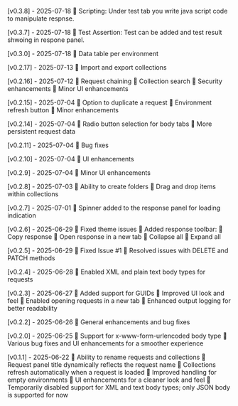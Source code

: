 [v0.3.8] - 2025-07-18
🔹 Scripting: Under test tab you write java script code to manipulate respnse.

[v0.3.7] - 2025-07-18
🔹 Test Assertion: Test can be added and test result shwoing in respone panel.

[v0.3.0] - 2025-07-18
🔹 Data table per environment

[v0.2.17] - 2025-07-13
🔹 Import and export collections

[v0.2.16] - 2025-07-12
🔹 Request chaining
🔹 Collection search
🔹 Security enhancements
🔹 Minor UI enhancements

[v0.2.15] - 2025-07-04
🔹 Option to duplicate a request
🔹 Environment refresh button
🔹 Minor enhancements

[v0.2.14] - 2025-07-04
🔹 Radio button selection for body tabs
🔹 More persistent request data

[v0.2.11] - 2025-07-04
🔹 Bug fixes

[v0.2.10] - 2025-07-04
🔹 UI enhancements

[v0.2.9] - 2025-07-04
🔹 Minor UI enhancements

[v0.2.8] - 2025-07-03
🔹 Ability to create folders
🔹 Drag and drop items within collections

[v0.2.7] - 2025-07-01
🔹 Spinner added to the response panel for loading indication

[v0.2.6] - 2025-06-29
🔹 Fixed theme issues
🔹 Added response toolbar:
🔹 Copy response
🔹 Open response in a new tab
🔹 Collapse all
🔹 Expand all

[v0.2.5] - 2025-06-29
🔹 Fixed Issue #1
🔹 Resolved issues with DELETE and PATCH methods

[v0.2.4] - 2025-06-28
🔹 Enabled XML and plain text body types for requests

[v0.2.3] - 2025-06-27
🔹 Added support for GUIDs
🔹 Improved UI look and feel
🔹 Enabled opening requests in a new tab
🔹 Enhanced output logging for better readability

[v0.2.2] - 2025-06-26
🔹 General enhancements and bug fixes

[v0.2.0] - 2025-06-25
🔹 Support for x-www-form-urlencoded body type
🔹 Various bug fixes and UI enhancements for a smoother experience

[v0.1.1] - 2025-06-22
🔹 Ability to rename requests and collections
🔹 Request panel title dynamically reflects the request name
🔹 Collections refresh automatically when a request is loaded
🔹 Improved handling for empty environments
🔹 UI enhancements for a cleaner look and feel
🔹 Temporarily disabled support for XML and text body types; only JSON body is supported for now